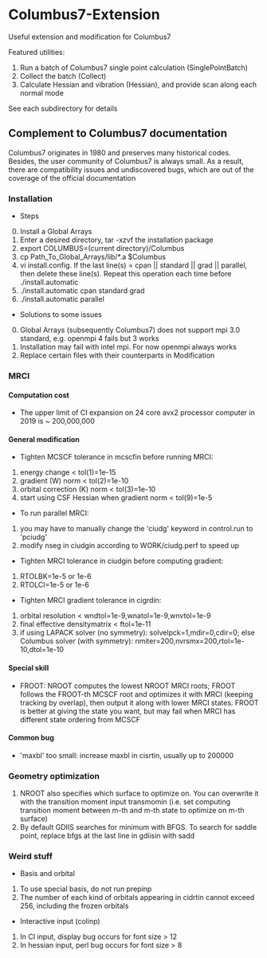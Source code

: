# Columbus7-Extension
Useful extension and modification for Columbus7

Featured utilities:
1. Run a batch of Columbus7 single point calculation (SinglePointBatch)
2. Collect the batch (Collect)
3. Calculate Hessian and vibration (Hessian), and provide scan along each normal mode

See each subdirectory for details

## Complement to Columbus7 documentation
Columbus7 originates in 1980 and preserves many historical codes. Besides, the user community of Columbus7 is always small. As a result, there are compatibility issues and undiscovered bugs, which are out of the coverage of the official documentation

### Installation
* Steps
0. Install a Global Arrays
1. Enter a desired directory, tar -xzvf the installation package
2. export COLUMBUS=(current directory)/Columbus
3. cp Path_To_Global_Arrays/lib/*.a $Columbus
4. vi install.config. If the last line(s) = cpan || standard || grad || parallel, then delete these line(s). Repeat this operation each time before ./install.automatic
5. ./install.automatic cpan standard grad
6. ./install.automatic parallel

* Solutions to some issues
0. Global Arrays (subsequently Columbus7) does not support mpi 3.0 standard, e.g. openmpi 4 fails but 3 works
1. Installation may fail with intel mpi. For now openmpi always works
2. Replace certain files with their counterparts in Modification

### MRCI
#### Computation cost
* The upper limit of CI expansion on 24 core avx2 processor computer in 2019 is ~ 200,000,000

#### General modification
* Tighten MCSCF tolerance in mcscfin before running MRCI:
1. energy change < tol(1)=1e-15
2. gradient (W) norm < tol(2)=1e-10
3. orbital correction (K) norm < tol(3)=1e-10
4. start using CSF Hessian when gradient norm < tol(9)=1e-5

* To run parallel MRCI:
1. you may have to manually change the 'ciudg' keyword in control.run to 'pciudg'
2. modify nseg in ciudgin according to WORK/ciudg.perf to speed up

* Tighten MRCI tolerance in ciudgin before computing gradient:
1. RTOLBK=1e-5 or 1e-6
2. RTOLCI=1e-5 or 1e-6

* Tighten MRCI gradient tolerance in cigrdin:
1. orbital resolution < wndtol=1e-9,wnatol=1e-9,wnvtol=1e-9
2. final effective densitymatrix < ftol=1e-11
3. if using LAPACK solver (no symmetry): solvelpck=1,mdir=0,cdir=0; else Columbus solver (with symmetry): nmiter=200,nvrsmx=200,rtol=1e-10,dtol=1e-10

#### Special skill
* FROOT: NROOT computes the lowest NROOT MRCI roots; FROOT follows the FROOT-th MCSCF root and optimizes it with MRCI (keeping tracking by overlap), then output it along with lower MRCI states. FROOT is better at giving the state you want, but may fail when MRCI has different state ordering from MCSCF

#### Common bug
* 'maxbl' too small: increase maxbl in cisrtin, usually up to 200000

### Geometry optimization
1. NROOT also specifies which surface to optimize on. You can overwrite it with the transition moment input transmomin (i.e. set computing transition moment between m-th and m-th state to optimize on m-th surface)
2. By default GDIIS searches for minimum with BFGS. To search for saddle point, replace bfgs at the last line in gdiisin with sadd

### Weird stuff
* Basis and orbital
1. To use special basis, do not run prepinp
2. The number of each kind of orbitals appearing in cidrtin cannot exceed 256, including the frozen orbitals

* Interactive input (colinp)
1. In CI input, display bug occurs for font size > 12
2. In hessian input, perl bug occurs for font size > 8
